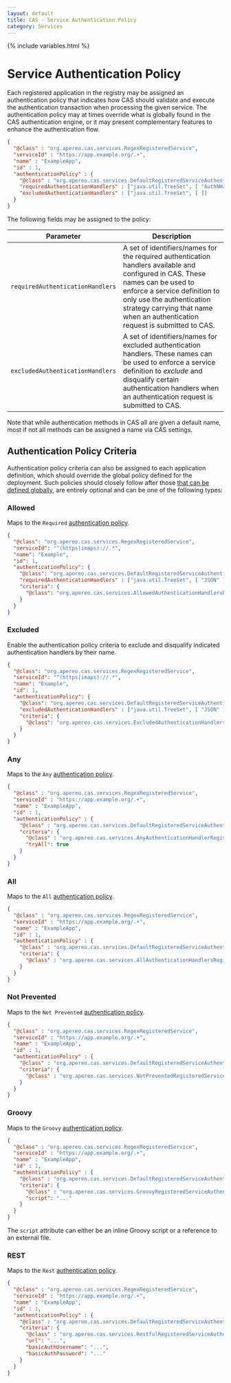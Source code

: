 ```yaml
---
layout: default
title: CAS - Service Authentication Policy
category: Services
---
```


{% include variables.html %}

# Service Authentication Policy

Each registered application in the registry may be assigned an authentication policy that indicates how CAS
should validate and execute the authentication transaction when processing the given service. The authentication policy
may at times override what is globally found in the CAS authentication engine, or it may present complementary features
to enhance the authentication flow.

```json
{
  "@class" : "org.apereo.cas.services.RegexRegisteredService",
  "serviceId" : "https://app.example.org/.+",
  "name" : "ExampleApp",
  "id" : 1,
  "authenticationPolicy" : {
    "@class" : "org.apereo.cas.services.DefaultRegisteredServiceAuthenticationPolicy",  
    "requiredAuthenticationHandlers" : ["java.util.TreeSet", [ "AuthNHandlerName" ]],
    "excludedAuthenticationHandlers" : ["java.util.TreeSet", [ ]]
  }
}
```    

The following fields may be assigned to the policy:

| Parameter             | Description
|-----------------------|-----------------------------------------------------------------------
| `requiredAuthenticationHandlers`  | A set of identifiers/names for the required authentication handlers available and configured in CAS. These names can be used to enforce a service definition to only use the authentication strategy carrying that name when an authentication request is submitted to CAS. 
| `excludedAuthenticationHandlers`  | A set of identifiers/names for excluded authentication handlers. These names can be used to enforce a service definition to *exclude* and disqualify certain authentication handlers when an authentication request is submitted to CAS.

Note that while authentication methods in CAS all are given a default name, most if not all methods can be assigned a name via CAS settings.

## Authentication Policy Criteria

Authentication policy criteria can also be assigned to each application definition, which should 
override the global policy defined for the deployment.
Such policies should closely follow after those
[that can be defined globally](../authentication/Configuring-Authentication-Policy.html), are 
entirely optional and can be one of the following types:

### Allowed

Maps to the `Required` [authentication policy](../authentication/Configuring-Authentication-Policy.html).

```json
{
  "@class": "org.apereo.cas.services.RegexRegisteredService",
  "serviceId": "^(https|imaps)://.*",
  "name": "Example",
  "id": 1,
  "authenticationPolicy": {
    "@class": "org.apereo.cas.services.DefaultRegisteredServiceAuthenticationPolicy",
    "requiredAuthenticationHandlers" : ["java.util.TreeSet", [ "JSON" ]],
    "criteria": {
      "@class": "org.apereo.cas.services.AllowedAuthenticationHandlersRegisteredServiceAuthenticationPolicyCriteria"
    }
  }
}
```

### Excluded

Enable the authentication policy criteria to exclude and disqualify indicated authentication handlers by their name.

```json
{
  "@class": "org.apereo.cas.services.RegexRegisteredService",
  "serviceId": "^(https|imaps)://.*",
  "name": "Example",
  "id": 1,
  "authenticationPolicy": {
    "@class": "org.apereo.cas.services.DefaultRegisteredServiceAuthenticationPolicy",
    "excludedAuthenticationHandlers" : ["java.util.TreeSet", [ "JSON" ]],
    "criteria": {
      "@class": "org.apereo.cas.services.ExcludedAuthenticationHandlersRegisteredServiceAuthenticationPolicyCriteria"
    }
  }
}
```

### Any

Maps to the `Any` [authentication policy](../authentication/Configuring-Authentication-Policy.html).

```json
{
  "@class" : "org.apereo.cas.services.RegexRegisteredService",
  "serviceId" : "https://app.example.org/.+",
  "name" : "ExampleApp",
  "id" : 1,
  "authenticationPolicy" : {
    "@class" : "org.apereo.cas.services.DefaultRegisteredServiceAuthenticationPolicy",
    "criteria": {
      "@class" : "org.apereo.cas.services.AnyAuthenticationHandlerRegisteredServiceAuthenticationPolicyCriteria",
      "tryAll": true
    }
  }
}
```

### All

Maps to the `All` [authentication policy](../authentication/Configuring-Authentication-Policy.html).

```json
{
  "@class" : "org.apereo.cas.services.RegexRegisteredService",
  "serviceId" : "https://app.example.org/.+",
  "name" : "ExampleApp",
  "id" : 1,
  "authenticationPolicy" : {
    "@class" : "org.apereo.cas.services.DefaultRegisteredServiceAuthenticationPolicy",
    "criteria": {
      "@class" : "org.apereo.cas.services.AllAuthenticationHandlersRegisteredServiceAuthenticationPolicyCriteria"
    }
  }
}
```

### Not Prevented

Maps to the `Not Prevented` [authentication policy](../authentication/Configuring-Authentication-Policy.html).

```json
{
  "@class" : "org.apereo.cas.services.RegexRegisteredService",
  "serviceId" : "https://app.example.org/.+",
  "name" : "ExampleApp",
  "id" : 1,
  "authenticationPolicy" : {
    "@class" : "org.apereo.cas.services.DefaultRegisteredServiceAuthenticationPolicy",
    "criteria": {
      "@class" : "org.apereo.cas.services.NotPreventedRegisteredServiceAuthenticationPolicyCriteria"
    }
  }
}
```

### Groovy

Maps to the `Groovy` [authentication policy](../authentication/Configuring-Authentication-Policy.html).

```json
{
  "@class" : "org.apereo.cas.services.RegexRegisteredService",
  "serviceId" : "https://app.example.org/.+",
  "name" : "ExampleApp",
  "id" : 1,
  "authenticationPolicy" : {
    "@class" : "org.apereo.cas.services.DefaultRegisteredServiceAuthenticationPolicy",
    "criteria": {
      "@class" : "org.apereo.cas.services.GroovyRegisteredServiceAuthenticationPolicyCriteria",
      "script": "..."
    }
  }
}
```

The `script` attribute can either be an inline Groovy script or a reference to an external file. 

### REST

 Maps to the `Rest` [authentication policy](../authentication/Configuring-Authentication-Policy.html).
 
```json
{
  "@class" : "org.apereo.cas.services.RegexRegisteredService",
  "serviceId" : "https://app.example.org/.+",
  "name" : "ExampleApp",
  "id" : 1,
  "authenticationPolicy" : {
    "@class" : "org.apereo.cas.services.DefaultRegisteredServiceAuthenticationPolicy",
    "criteria": {
      "@class" : "org.apereo.cas.services.RestfulRegisteredServiceAuthenticationPolicyCriteria",
      "url": "...",
      "basicAuthUsername": "...",
      "basicAuthPassword": "..."
    }
  }
}
```
